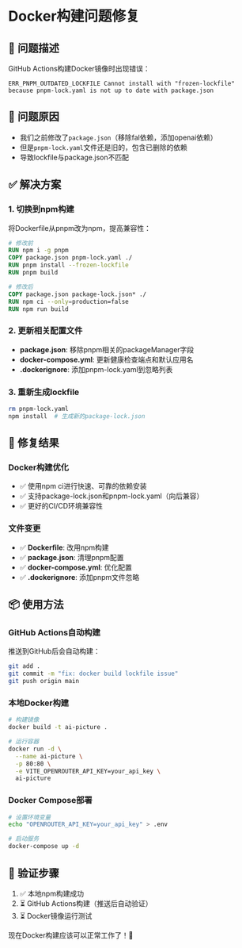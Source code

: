 # Docker构建问题修复

## 🐛 问题描述
GitHub Actions构建Docker镜像时出现错误：
```
ERR_PNPM_OUTDATED_LOCKFILE Cannot install with "frozen-lockfile" because pnpm-lock.yaml is not up to date with package.json
```

## 🔧 问题原因
- 我们之前修改了`package.json`（移除fal依赖，添加openai依赖）
- 但是`pnpm-lock.yaml`文件还是旧的，包含已删除的依赖
- 导致lockfile与package.json不匹配

## ✅ 解决方案

### 1. 切换到npm构建
将Dockerfile从pnpm改为npm，提高兼容性：

```dockerfile
# 修改前
RUN npm i -g pnpm
COPY package.json pnpm-lock.yaml ./
RUN pnpm install --frozen-lockfile
RUN pnpm build

# 修改后
COPY package.json package-lock.json* ./
RUN npm ci --only=production=false
RUN npm run build
```

### 2. 更新相关配置文件
- **package.json**: 移除pnpm相关的packageManager字段
- **docker-compose.yml**: 更新健康检查端点和默认应用名
- **.dockerignore**: 添加pnpm-lock.yaml到忽略列表

### 3. 重新生成lockfile
```bash
rm pnpm-lock.yaml
npm install  # 生成新的package-lock.json
```

## 🚀 修复结果

### Docker构建优化
- ✅ 使用npm ci进行快速、可靠的依赖安装
- ✅ 支持package-lock.json和pnpm-lock.yaml（向后兼容）
- ✅ 更好的CI/CD环境兼容性

### 文件变更
- ✅ **Dockerfile**: 改用npm构建
- ✅ **package.json**: 清理pnpm配置
- ✅ **docker-compose.yml**: 优化配置
- ✅ **.dockerignore**: 添加pnpm文件忽略

## 📦 使用方法

### GitHub Actions自动构建
推送到GitHub后会自动构建：
```bash
git add .
git commit -m "fix: docker build lockfile issue"
git push origin main
```

### 本地Docker构建
```bash
# 构建镜像
docker build -t ai-picture .

# 运行容器
docker run -d \
  --name ai-picture \
  -p 80:80 \
  -e VITE_OPENROUTER_API_KEY=your_api_key \
  ai-picture
```

### Docker Compose部署
```bash
# 设置环境变量
echo "OPENROUTER_API_KEY=your_api_key" > .env

# 启动服务
docker-compose up -d
```

## 🎯 验证步骤
1. ✅ 本地npm构建成功
2. ⏳ GitHub Actions构建（推送后自动验证）
3. ⏳ Docker镜像运行测试

现在Docker构建应该可以正常工作了！🚀
